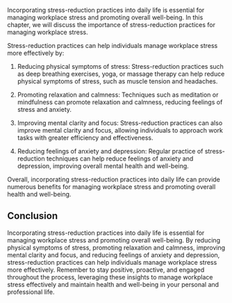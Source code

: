 
Incorporating stress-reduction practices into daily life is essential for managing workplace stress and promoting overall well-being. In this chapter, we will discuss the importance of stress-reduction practices for managing workplace stress.

Stress-reduction practices can help individuals manage workplace stress more effectively by:

1. Reducing physical symptoms of stress: Stress-reduction practices such as deep breathing exercises, yoga, or massage therapy can help reduce physical symptoms of stress, such as muscle tension and headaches.

2. Promoting relaxation and calmness: Techniques such as meditation or mindfulness can promote relaxation and calmness, reducing feelings of stress and anxiety.

3. Improving mental clarity and focus: Stress-reduction practices can also improve mental clarity and focus, allowing individuals to approach work tasks with greater efficiency and effectiveness.

4. Reducing feelings of anxiety and depression: Regular practice of stress-reduction techniques can help reduce feelings of anxiety and depression, improving overall mental health and well-being.

Overall, incorporating stress-reduction practices into daily life can provide numerous benefits for managing workplace stress and promoting overall health and well-being.

Conclusion
----------

Incorporating stress-reduction practices into daily life is essential for managing workplace stress and promoting overall well-being. By reducing physical symptoms of stress, promoting relaxation and calmness, improving mental clarity and focus, and reducing feelings of anxiety and depression, stress-reduction practices can help individuals manage workplace stress more effectively. Remember to stay positive, proactive, and engaged throughout the process, leveraging these insights to manage workplace stress effectively and maintain health and well-being in your personal and professional life.
